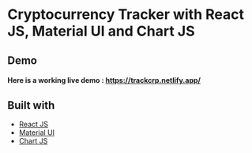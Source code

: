 # Cryptocurrency Tracker with React JS, Material UI and Chart JS


## Demo
#### Here is a working live demo :  https://trackcrp.netlify.app/

## Built with 

- [React JS](https://reactjs.org/)
- [Material UI](https://v4.mui.com/)
- [Chart JS](https://reactchartjs.github.io/react-chartjs-2/#/)


